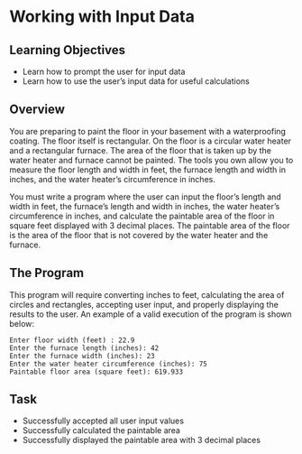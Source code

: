 # Working with Input Data

## Learning Objectives

- Learn how to prompt the user for input data
- Learn how to use the user’s input data for useful calculations

## Overview

You are preparing to paint the floor in your basement with a waterproofing coating. The floor itself is
rectangular. On the floor is a circular water heater and a rectangular furnace. The area of the floor that is
taken up by the water heater and furnace cannot be painted. The tools you own allow you to measure the
floor length and width in feet, the furnace length and width in inches, and the water heater’s circumference
in inches.

You must write a program where the user can input the floor’s length and width in feet, the furnace’s length
and width in inches, the water heater’s circumference in inches, and calculate the paintable area of the floor
in square feet displayed with 3 decimal places. The paintable area of the floor is the area of the floor that is
not covered by the water heater and the furnace.

## The Program

This program will require converting inches to feet, calculating the area of circles and rectangles, accepting
user input, and properly displaying the results to the user. An example of a valid execution of the program is
shown below:

```Enter floor length (feet): 27.5
Enter floor width (feet) : 22.9
Enter the furnace length (inches): 42
Enter the furnace width (inches): 23
Enter the water heater circumference (inches): 75
Paintable floor area (square feet): 619.933
```

## Task

- Successfully accepted all user input values
- Successfully calculated the paintable area
- Successfully displayed the paintable area with 3 decimal places
